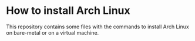 # How to install Arch Linux

This repository contains some files with the commands to install Arch Linux on bare-metal or on a virtual machine.
